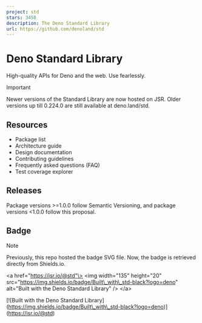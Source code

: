 ```yaml
---
project: std
stars: 3458
description: The Deno Standard Library
url: https://github.com/denoland/std
---
```


Deno Standard Library
=====================

High-quality APIs for Deno and the web. Use fearlessly.

Important

Newer versions of the Standard Library are now hosted on JSR. Older versions up till 0.224.0 are still available at deno.land/std.

Resources
---------

-   Package list
-   Architecture guide
-   Design documentation
-   Contributing guidelines
-   Frequently asked questions (FAQ)
-   Test coverage explorer

Releases
--------

Package versions >=1.0.0 follow Semantic Versioning, and package versions <1.0.0 follow this proposal.

Badge
-----

Note

Previously, this repo hosted the badge SVG file. Now, the badge is retrieved directly from Shields.io.

<a href\="https://jsr.io/@std"\>
  <img
    width\="135"
    height\="20"
    src\="https://img.shields.io/badge/Built\_with\_std-black?logo=deno"
    alt\="Built with the Deno Standard Library"
  />
</a\>

\[!\[Built with the Deno Standard Library\](https://img.shields.io/badge/Built\_with\_std-black?logo=deno)\](https://jsr.io/@std)
